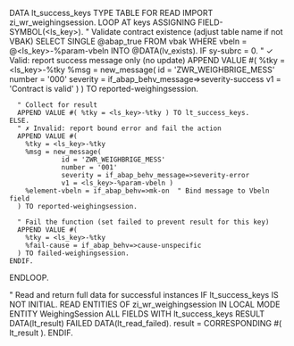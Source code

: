DATA lt_success_keys TYPE TABLE FOR READ IMPORT zi_wr_weighingsession.
  LOOP AT keys ASSIGNING FIELD-SYMBOL(<ls_key>).
    " Validate contract existence (adjust table name if not VBAK)
    SELECT SINGLE @abap_true FROM vbak
      WHERE vbeln = @<ls_key>-%param-vbeln
      INTO @DATA(lv_exists).
    IF sy-subrc = 0.
      " ✓ Valid: report success message only (no update)
      APPEND VALUE #(
        %tky = <ls_key>-%tky
        %msg = new_message(
                 id = 'ZWR_WEIGHBRIGE_MESS'
                 number = '000'
                 severity = if_abap_behv_message=>severity-success
                 v1 = 'Contract is valid' ) )
        TO reported-weighingsession.

      " Collect for result
      APPEND VALUE #( %tky = <ls_key>-%tky ) TO lt_success_keys.
    ELSE.
      " ✗ Invalid: report bound error and fail the action
      APPEND VALUE #(
        %tky = <ls_key>-%tky
        %msg = new_message(
                 id = 'ZWR_WEIGHBRIGE_MESS'
                 number = '001'
                 severity = if_abap_behv_message=>severity-error
                 v1 = <ls_key>-%param-vbeln )
        %element-vbeln = if_abap_behv=>mk-on  " Bind message to Vbeln field
      ) TO reported-weighingsession.

      " Fail the function (set failed to prevent result for this key)
      APPEND VALUE #(
        %tky = <ls_key>-%tky
        %fail-cause = if_abap_behv=>cause-unspecific
      ) TO failed-weighingsession.
    ENDIF.
  ENDLOOP.

  " Read and return full data for successful instances
  IF lt_success_keys IS NOT INITIAL.
    READ ENTITIES OF zi_wr_weighingsession IN LOCAL MODE
      ENTITY WeighingSession
      ALL FIELDS WITH lt_success_keys
      RESULT DATA(lt_result)
      FAILED DATA(lt_read_failed).
    result = CORRESPONDING #( lt_result ).
  ENDIF.
